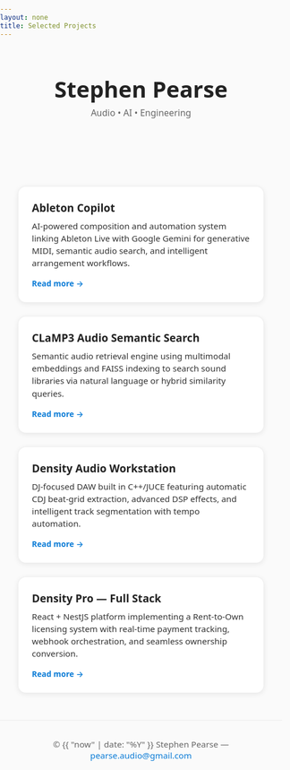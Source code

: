 ```yaml
---
layout: none
title: Selected Projects
---
```


<style>
/* --- Color system --- */
:root {
  --bg: #fafafa;
  --text: #222;
  --muted: #666;
  --card: #ffffff;
  --link: #0a7bd6;
  --shadow: 0 2px 10px rgba(0,0,0,0.08);
  --shadow-hover: 0 4px 16px rgba(0,0,0,0.12);
  --border: rgba(0,0,0,0.06);
}

@media (prefers-color-scheme: dark) {
  :root {
    --bg: #0e0f12;
    --text: #e7e7ea;
    --muted: #a2a2ad;
    --card: #15171c;
    --link: #6bb6ff;
    --shadow: 0 1px 0 rgba(255,255,255,0.06);
    --shadow-hover: 0 2px 0 rgba(255,255,255,0.08);
    --border: rgba(255,255,255,0.08);
  }
}

html, body {
  background: var(--bg);
  color: var(--text);
  margin: 0;
  padding: 0;
  -webkit-font-smoothing: antialiased;
  -moz-osx-font-smoothing: grayscale;
}

body { font-family: system-ui, -apple-system, "Segoe UI", Roboto, sans-serif; }

a { color: var(--link); text-decoration: none; }
a:hover { text-decoration: underline; }

header {
  text-align: center;
  padding: 3rem 1rem 2rem;
}
header h1 {
  font-size: 2.5rem;
  margin: 0 0 .3rem 0;
}
header p {
  font-size: 1rem;
  color: var(--muted);
  margin: 0;
}

.container {
  display: grid;
  grid-template-columns: repeat(auto-fit, minmax(320px, 1fr));
  gap: 1.5rem;
  padding: 2rem;
  max-width: 1100px;
  margin: auto;
}

.card {
  background: var(--card);
  border: 1px solid var(--border);
  border-radius: 14px;
  padding: 1.5rem;
  box-shadow: var(--shadow);
  transition: transform 0.2s ease, box-shadow 0.2s ease, border-color .2s ease;
  display: flex;
  flex-direction: column;
  justify-content: space-between;
}
.card:hover {
  transform: translateY(-3px);
  box-shadow: var(--shadow-hover);
  border-color: var(--link);
}
.card h2 {
  font-size: 1.2rem;
  margin: 0 0 .5rem 0;
}
.card p {
  font-size: .95rem;
  line-height: 1.45;
  color: var(--text);
  opacity: .92;
  margin: 0 0 1rem 0;
}
.card a {
  font-weight: 600;
}

footer {
  text-align: center;
  padding: 2rem 1rem 3rem;
  color: var(--muted);
  font-size: .95rem;
  border-top: 1px solid var(--border);
  margin-top: 1rem;
}
</style>

<header>
  <h1>Stephen Pearse</h1>
  <p>Audio • AI • Engineering</p>
</header>

<div class="container">
  <div class="card">
    <h2>Ableton Copilot</h2>
    <p>AI-powered composition and automation system linking Ableton Live with Google Gemini for generative MIDI, semantic audio search, and intelligent arrangement workflows.</p>
    <a href="projects/01-Ableton-Copilot.md">Read&nbsp;more&nbsp;→</a>
  </div>

  <div class="card">
    <h2>CLaMP3 Audio Semantic Search</h2>
    <p>Semantic audio retrieval engine using multimodal embeddings and FAISS indexing to search sound libraries via natural language or hybrid similarity queries.</p>
    <a href="projects/02-CLaMP3-Audio-Semantic-Search.md">Read&nbsp;more&nbsp;→</a>
  </div>

  <div class="card">
    <h2>Density Audio Workstation</h2>
    <p>DJ-focused DAW built in C++/JUCE featuring automatic CDJ beat-grid extraction, advanced DSP effects, and intelligent track segmentation with tempo automation.</p>
    <a href="projects/03-Density-DAW.md">Read&nbsp;more&nbsp;→</a>
  </div>

  <div class="card">
    <h2>Density Pro — Full Stack</h2>
    <p>React + NestJS platform implementing a Rent-to-Own licensing system with real-time payment tracking, webhook orchestration, and seamless ownership conversion.</p>
    <a href="projects/04-Density-Pro-Full-Stack.md">Read&nbsp;more&nbsp;→</a>
  </div>
</div>

<footer>
  © {{ "now" | date: "%Y" }} Stephen Pearse — <a href="mailto:pearse.audio@gmail.com">pearse.audio@gmail.com</a>
</footer>
